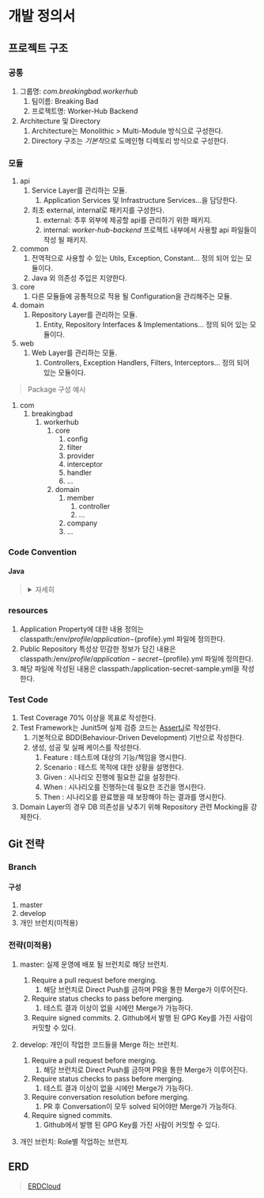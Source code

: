 # 개발 정의서

## 프로젝트 구조
### 공통
1. 그룹명: *com.breakingbad.workerhub* 
   1. 팀이름: Breaking Bad 
   2. 프로젝트명: Worker-Hub Backend
2. Architecture 및 Directory
   1. Architecture는 Monolithic > Multi-Module 방식으로 구성한다.
   2. Directory 구조는 *기본적*으로 도메인형 디렉토리 방식으로 구성한다.

### 모듈
1. api
   1. Service Layer를 관리하는 모듈.
      1. Application Services 및 Infrastructure Services...을 담당한다.
   2. 최초 external, internal로 패키지를 구성한다.
      1. external: 추후 외부에 제공할 api를 관리하기 위한 패키지.
      2. internal: *worker-hub-backend* 프로젝트 내부에서 사용할 api 파일들이 작성 될 패키지.
2. common
   1. 전역적으로 사용할 수 있는 Utils, Exception, Constant... 정의 되어 있는 모듈이다.
   2. Java 외 의존성 주입은 지양한다.
3. core
   1. 다른 모듈들에 공통적으로 적용 될 Configuration을 관리해주는 모듈.
4. domain
   1. Repository Layer를 관리하는 모듈.
      1. Entity, Repository Interfaces & Implementations... 정의 되어 있는 모듈이다.
5. web
   1. Web Layer를 관리하는 모듈.
      1. Controllers, Exception Handlers, Filters, Interceptors... 정의 되어 있는 모듈이다.

> Package 구성 예시
1. com
   1. breakingbad
      1. workerhub
         1. core
            1. config
            2. filter
            3. provider
            4. interceptor
            5. handler
            6. ...
         2. domain
            1. member
               1. controller
               2. ...
            2. company
            3. ...

### Code Convention

#### Java
> <details>
>  <summary>자세히</summary>
>
>  1. 한 메서드에서 한 단계 들여쓰기만 사용하자.
>   > Use only one level of indentation.
>
>  2. else 예약어를 쓰지 말자.
>  > Don’t use the else keyword.
>
>  3. 모든 원시값과 문자열을 포장하자.
>   > Wrap all primitives and strings.
>
>  4. 일급 컬렉션을 사용하자.
>   > Use first-class collections.
>
>  5. 한 줄에서 한개의 점만 사용하자.
>   > Use only one dot per line
>
>  6. 축약하지 말자.
>  >  Don’t abbreviate.
>
>  7.  모든 엔티티를  작게 유지하자.
>  >  Keep all entities small.
>
>  8. 클래스는 변수 두 개를 넘지 않게 하자.
>  >  Don’t use any classes with more than two instance variables.
>
>  9. Getter / Setter / Properties를 사용하지 말자.
>  > Don’t use any getters/setters/properties
>  > * Setter 사용은 강력하게 지양한다.
> </details>

### resources
1. Application Property에 대한 내용 정의는 classpath:/env/${profile}/application-${profile}.yml 파일에 정의한다.
2. Public Repository 특성상 민감한 정보가 담긴 내용은 classpath:/env/${profile}/application-secret-${profile}.yml 파일에 정의한다.
3. 해당 파일에 작성된 내용은 classpath:/application-secret-sample.yml을 작성한다.

### Test Code
1. Test Coverage 70% 이상을 목표로 작성한다.
2. Test Framework는 Junit5며 실제 검증 코드는 [AssertJ](https://joel-costigliola.github.io/assertj/)로 작성한다.
   1. 기본적으로 BDD(Behaviour-Driven Development) 기반으로 작성한다.
   2. 생성, 성공 및 실패 케이스를 작성한다.
      1. Feature : 테스트에 대상의 기능/책임을 명시한다.
      2. Scenario : 테스트 목적에 대한 상황을 설명한다.
      3. Given : 시나리오 진행에 필요한 값을 설정한다.
      4. When : 시나리오를 진행하는데 필요한 조건을 명시한다.
      5. Then : 시나리오를 완료했을 때 보장해야 하는 결과를 명시한다.
3. Domain Layer의 경우 DB 의존성을 낮추기 위해 Repository 관련 Mocking을 강제한다. 

## Git 전략

### Branch

#### 구성
1. master
2. develop
3. 개인 브런치(미적용)

### 전략(미적용)
1. master: 실제 운영에 배포 될 브런치로 해당 브런치.
   1. Require a pull request before merging.
      1. 해당 브런치로 Direct Push를 금하며 PR을 통한 Merge가 이루어진다.
   2. Require status checks to pass before merging.
      1. 테스트 결과 이상이 없을 시에만 Merge가 가능하다.
   3. Require signed commits.
      2. Github에서 발행 된 GPG Key를 가진 사람이 커밋할 수 있다.

2. develop: 개인이 작업한 코드들을 Merge 하는 브런치.
   1. Require a pull request before merging.
      1. 해당 브런치로 Direct Push를 금하며 PR을 통한 Merge가 이루어진다.
   2. Require status checks to pass before merging.
      1. 테스트 결과 이상이 없을 시에만 Merge가 가능하다.
   3. Require conversation resolution before merging.
      1. PR 후 Conversation이 모두 solved 되어야만 Merge가 가능하다.
   4. Require signed commits.
      1. Github에서 발행 된 GPG Key를 가진 사람이 커밋할 수 있다.

3. 개인 브런치: Role별 작업하는 브런치.


## ERD
> [ERDCloud](https://www.erdcloud.com/d/CKSfMbhWhHDN52AiS)  



